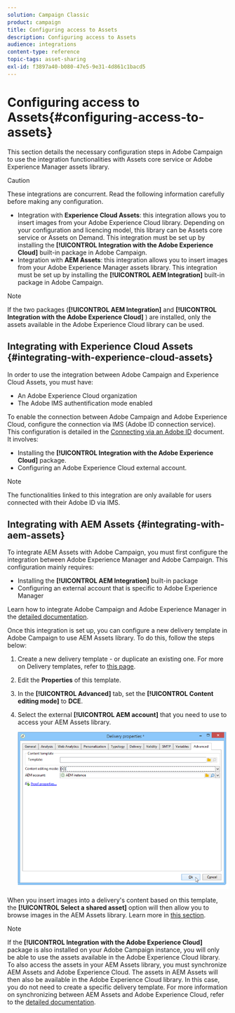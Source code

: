 ```yaml
---
solution: Campaign Classic
product: campaign
title: Configuring access to Assets
description: Configuring access to Assets
audience: integrations
content-type: reference
topic-tags: asset-sharing
exl-id: f3897a40-b080-47e5-9e31-4d861c1bacd5
---
```

# Configuring access to Assets{#configuring-access-to-assets}

This section details the necessary configuration steps in Adobe Campaign to use the integration functionalities with Assets core service or Adobe Experience Manager assets library.

>[!CAUTION]
>
>These integrations are concurrent. Read the following information carefully before making any configuration.

* Integration with **Experience Cloud Assets**: this integration allows you to insert images from your Adobe Experience Cloud library. Depending on your configuration and licencing model, this library can be Assets core service or Assets on Demand. This integration must be set up by installing the **[!UICONTROL Integration with the Adobe Experience Cloud]** built-in package in Adobe Campaign.
* Integration with **AEM Assets**: this integration allows you to insert images from your Adobe Experience Manager assets library. This integration must be set up by installing the **[!UICONTROL AEM Integration]** built-in package in Adobe Campaign.

>[!NOTE]
>
>If the two packages (**[!UICONTROL AEM Integration]** and **[!UICONTROL Integration with the Adobe Experience Cloud]** ) are installed, only the assets available in the Adobe Experience Cloud library can be used.

## Integrating with Experience Cloud Assets {#integrating-with-experience-cloud-assets}

In order to use the integration between Adobe Campaign and Experience Cloud Assets, you must have:

* An Adobe Experience Cloud organization
* The Adobe IMS authentification mode enabled

To enable the connection between Adobe Campaign and Adobe Experience Cloud, configure the connection via IMS (Adobe ID connection service). This configuration is detailed in the [Connecting via an Adobe ID](../../integrations/using/about-adobe-id.md) document. It involves:

* Installing the **[!UICONTROL Integration with the Adobe Experience Cloud]** package.
* Configuring an Adobe Experience Cloud external account.

>[!NOTE]
>
>The functionalities linked to this integration are only available for users connected with their Adobe ID via IMS.

## Integrating with AEM Assets {#integrating-with-aem-assets}

To integrate AEM Assets with Adobe Campaign, you must first configure the integration between Adobe Experience Manager and Adobe Campaign. This configuration mainly requires:

* Installing the **[!UICONTROL AEM Integration]** built-in package
* Configuring an external account that is specific to Adobe Experience Manager

Learn how to integrate Adobe Campaign and Adobe Experience Manager in the [detailed documentation](../../integrations/using/about-adobe-experience-manager.md).

Once this integration is set up, you can configure a new delivery template in Adobe Campaign to use AEM Assets library. To do this, follow the steps below:

1. Create a new delivery template - or duplicate an existing one. For more on Delivery templates, refer to [this page](../../delivery/using/about-templates.md).
1. Edit the **Properties** of this template.
1. In the **[!UICONTROL Advanced]** tab, set the **[!UICONTROL Content editing mode]** to **DCE**. 
1. Select the external **[!UICONTROL AEM account]** that you need to use to access your AEM Assets library.

   ![](assets/dam_aem_assets1.png)

When you insert images into a delivery's content based on this template, the **[!UICONTROL Select a shared asset]** option will then allow you to browse images in the AEM Assets library. Learn more in [this section](../../integrations/using/inserting-a-shared-asset.md).

>[!NOTE]
>
>If the **[!UICONTROL Integration with the Adobe Experience Cloud]** package is also installed on your Adobe Campaign instance, you will only be able to use the assets available in the Adobe Experience Cloud library. To also access the assets in your AEM Assets library, you must synchronize AEM Assets and Adobe Experience Cloud. The assets in AEM Assets will then also be available in the Adobe Experience Cloud library. In this case, you do not need to create a specific delivery template. For more information on synchronizing between AEM Assets and Adobe Experience Cloud, refer to the [detailed documentation](https://experienceleague.adobe.com/docs/experience-manager-65/administering/integration/configure-assets-cc-integration.html#integration).
